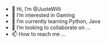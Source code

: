 - 👋 Hi, I’m @JusteWilli
- 👀 I’m interested in Gaming
- 🌱 I’m currently learning Python, Java 
- 💞️ I’m looking to collaborate on ...
- 📫 How to reach me ...

<!---
JusteWilli/JusteWilli is a ✨ special ✨ repository because its `README.md` (this file) appears on your GitHub profile.
You can click the Preview link to take a look at your changes.
--->
